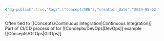```yaml
---
{"dg-publish":true,"tags":["concept/SRE"],"creation_date":"2024-05-02 17:14","permalink":"/concepts/continuous-deployment/","dgPassFrontmatter":true}
---
```


Often tied to [[Concepts/Continuous Integration\|Continuous Integration]]
Part of CI/CD process of for [[Concepts/DevOps\|DevOps]] example [[Concepts/GitOps\|GitOps]]